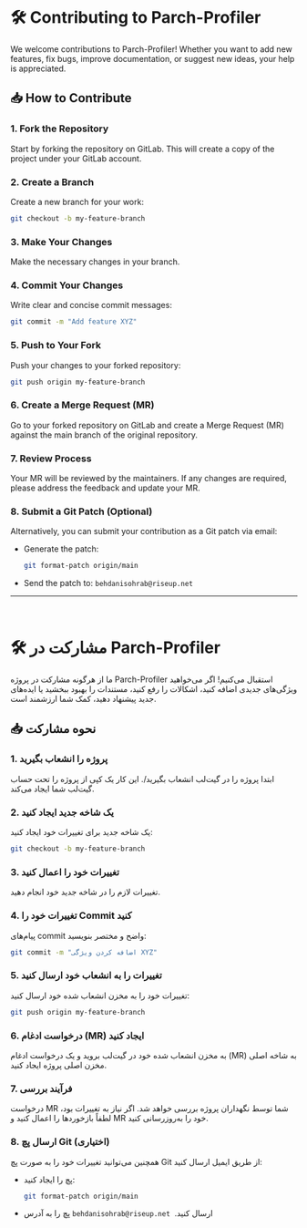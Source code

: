 

# 🛠️ Contributing to Parch-Profiler

We welcome contributions to Parch-Profiler! Whether you want to add new features, fix bugs, improve documentation, or suggest new ideas, your help is appreciated.

## 📥 How to Contribute

### 1. Fork the Repository
Start by forking the repository on GitLab. This will create a copy of the project under your GitLab account.

### 2. Create a Branch
Create a new branch for your work:
```bash
git checkout -b my-feature-branch
```

### 3. Make Your Changes
Make the necessary changes in your branch.

### 4. Commit Your Changes
Write clear and concise commit messages:
```bash
git commit -m "Add feature XYZ"
```

### 5. Push to Your Fork
Push your changes to your forked repository:
```bash
git push origin my-feature-branch
```

### 6. Create a Merge Request (MR)
Go to your forked repository on GitLab and create a Merge Request (MR) against the main branch of the original repository.

### 7. Review Process
Your MR will be reviewed by the maintainers. If any changes are required, please address the feedback and update your MR.

### 8. Submit a Git Patch (Optional)
Alternatively, you can submit your contribution as a Git patch via email:
- Generate the patch:
  ```bash
  git format-patch origin/main
  ```
- Send the patch to: `behdanisohrab@riseup.net`

---
&rlm;

# 🛠️ مشارکت در Parch-Profiler

ما از هرگونه مشارکت در پروژه Parch-Profiler استقبال می‌کنیم! اگر می‌خواهید ویژگی‌های جدیدی اضافه کنید، اشکالات را رفع کنید، مستندات را بهبود ببخشید یا ایده‌های جدید پیشنهاد دهید، کمک شما ارزشمند است.

## 📥 نحوه مشارکت

### 1. پروژه را انشعاب بگیرید
ابتدا پروژه را در گیت‌لب انشعاب بگیرید/. این کار یک کپی از پروژه را تحت حساب گیت‌لب شما ایجاد می‌کند.

### 2. یک شاخه جدید ایجاد کنید
یک شاخه جدید برای تغییرات خود ایجاد کنید:
```bash
git checkout -b my-feature-branch
```

### 3. تغییرات خود را اعمال کنید
تغییرات لازم را در شاخه جدید خود انجام دهید.

### 4. تغییرات خود را Commit کنید
پیام‌های commit واضح و مختصر بنویسید:
```bash
git commit -m "اضافه کردن ویژگی XYZ"
```

### 5. تغییرات را به انشعاب خود ارسال کنید
تغییرات خود را به مخزن انشعاب شده خود ارسال کنید:
```bash
git push origin my-feature-branch
```

### 6. درخواست ادغام (MR) ایجاد کنید
به مخزن انشعاب شده خود در گیت‌لب بروید و یک درخواست ادغام (MR) به شاخه اصلی مخزن اصلی پروژه ایجاد کنید.

### 7. فرآیند بررسی
درخواست MR شما توسط نگهداران پروژه بررسی خواهد شد. اگر نیاز به تغییرات بود، لطفاً بازخوردها را اعمال کنید و MR خود را به‌روزرسانی کنید.

### 8. ارسال پچ Git (اختیاری)
همچنین می‌توانید تغییرات خود را به صورت پچ Git از طریق ایمیل ارسال کنید:
- پچ را ایجاد کنید:
  ```bash
  git format-patch origin/main
  ```
- پچ را به آدرس `behdanisohrab@riseup.net` ارسال کنید.
&rlm;
